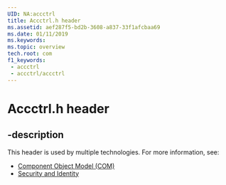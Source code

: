 ```yaml
---
UID: NA:accctrl
title: Accctrl.h header
ms.assetid: aef287f5-bd2b-3608-a837-33f1afcbaa69
ms.date: 01/11/2019
ms.keywords: 
ms.topic: overview
tech.root: com
f1_keywords:
 - accctrl
 - accctrl/accctrl
---
```


# Accctrl.h header


## -description

This header is used by multiple technologies. For more information, see:

- [Component Object Model (COM)](../_com/index.md)
- [Security and Identity](../_security/index.md)

